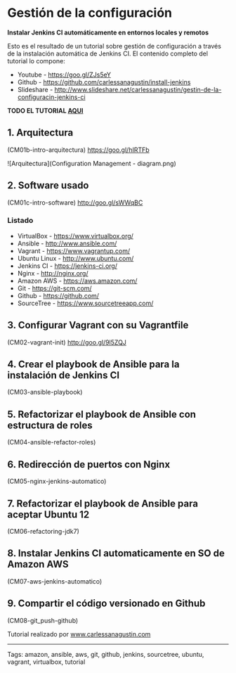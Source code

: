 # Gestión de la configuración

**Instalar Jenkins CI automáticamente en entornos locales y remotos**

Esto es el resultado de un tutorial sobre gestión de configuración a través de la instalación automática de Jenkins CI. El contenido completo del tutorial lo compone:

* Youtube - https://goo.gl/ZJs5eY
* Github - https://github.com/carlessanagustin/install-jenkins
* Slideshare - http://www.slideshare.net/carlessanagustin/gestin-de-la-configuracin-jenkins-ci

**TODO EL TUTORIAL [AQUI](https://goo.gl/ZJs5eY)**

## 1. Arquitectura
(CM01b-intro-arquitectura)
https://goo.gl/hIRTFb

![Arquitectura](Configuration Management - diagram.png)

## 2. Software usado
(CM01c-intro-software)
http://goo.gl/sWWqBC

### Listado
* VirtualBox - https://www.virtualbox.org/
* Ansible - http://www.ansible.com/
* Vagrant - https://www.vagrantup.com/
* Ubuntu Linux - http://www.ubuntu.com/
* Jenkins CI - https://jenkins-ci.org/
* Nginx - http://nginx.org/
* Amazon AWS - https://aws.amazon.com/
* Git - https://git-scm.com/
* Github - https://github.com/
* SourceTree - https://www.sourcetreeapp.com/

## 3. Configurar Vagrant con su Vagrantfile
(CM02-vagrant-init)
http://goo.gl/9l5ZQJ

## 4. Crear el playbook de Ansible para la instalación de Jenkins CI
(CM03-ansible-playbook)

## 5. Refactorizar el playbook de Ansible con estructura de roles
(CM04-ansible-refactor-roles)

## 6. Redirección de puertos con Nginx
(CM05-nginx-jenkins-automatico)

## 7. Refactorizar el playbook de Ansible para aceptar Ubuntu 12
(CM06-refactoring-jdk7)

## 8. Instalar Jenkins CI automaticamente en SO de Amazon AWS
(CM07-aws-jenkins-automatico)

## 9. Compartir el código versionado en Github
(CM08-git_push-github)

Tutorial realizado por www.carlessanagustin.com

---

Tags: amazon, ansible, aws, git, github, jenkins, sourcetree, ubuntu, vagrant, virtualbox, tutorial
